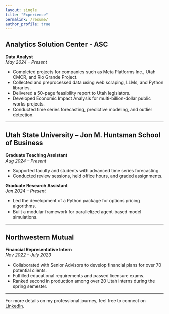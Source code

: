 ```yaml
---
layout: single
title: "Experience"
permalink: /resume/
author_profile: true
---
```

## Analytics Solution Center - ASC  
**Data Analyst**  
_May 2024 – Present_  

- Completed projects for companies such as Meta Platforms Inc., Utah CMCR, and Rio Grande Project.  
- Collected and preprocessed data using web scraping, LLMs, and Python libraries.  
- Delivered a 50-page feasibility report to Utah legislators.  
- Developed Economic Impact Analysis for multi-billion-dollar public works projects.  
- Conducted time series forecasting, predictive modeling, and outlier detection.  

---

## Utah State University – Jon M. Huntsman School of Business  
**Graduate Teaching Assistant**  
_Aug 2024 – Present_  

- Supported faculty and students with advanced time series forecasting.  
- Conducted review sessions, held office hours, and graded assignments.  

**Graduate Research Assistant**  
_Jan 2024 – Present_  

- Led the development of a Python package for options pricing algorithms.  
- Built a modular framework for parallelized agent-based model simulations.  

---

## Northwestern Mutual  
**Financial Representative Intern**  
_Nov 2022 – July 2023_  

- Collaborated with Senior Advisors to develop financial plans for over 70 potential clients.  
- Fulfilled educational requirements and passed licensure exams.  
- Ranked second in production among over 20 Utah interns during the spring semester.  

---

For more details on my professional journey, feel free to connect on [LinkedIn](http://www.linkedin.com/in/bishopcurtisj).